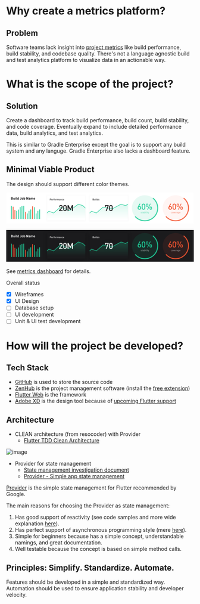 # Why create a metrics platform?

## Problem

Software teams lack insight into [project metrics](05_project_metrics.md) like build performance, build stability, and codebase quality. There's not a language agnostic build and test analytics platform to visualize data in an actionable way.

# What is the scope of the project?

## Solution

Create a dashboard to track build performance, build count, build stability, and code coverage. Eventually expand to include detailed performance data, build analytics, and test analytics.

This is similar to Gradle Enterprise except the goal is to support any build system and any languge. Gradle Enterprise also lacks a dashboard feature.

## Minimal Viable Product

The design should support different color themes.

![](../design/light_theme/design.png)

![](../design/black_theme/design.png)

See [metrics dashboard](06_metrics_dashboard.md) for details.

Overall status

- [x] Wireframes
- [x] UI Design
- [ ] Database setup
- [ ] UI development
- [ ] Unit & UI test development

# How will the project be developed?

## Tech Stack

- [GitHub](https://github.com/software-platform/metrics) is used to store the source code
- [ZenHub](https://www.zenhub.com/) is the project management software (install the [free extension](https://www.zenhub.com/extension))
- [Flutter Web](https://flutter.dev/web) is the framework
- [Adobe XD](https://www.adobe.com/products/xd.html) is the design tool because of [upcoming Flutter support](https://theblog.adobe.com/xd-flutter-plugin-generate-dart-code-design-elements/)

## Architecture

- CLEAN architecture (from resocoder) with Provider
  - [Flutter TDD Clean Architecture](https://resocoder.com/2019/08/27/flutter-tdd-clean-architecture-course-1-explanation-project-structure/)

![image](https://user-images.githubusercontent.com/1173057/72225104-593e9080-3536-11ea-89a4-9650cac25340.png)

- Provider for state management
  - [State management investigation document](https://github.com/software-platform/monorepo/blob/master/docs/13_state_management_investigation.md)
  - [Provider - Simple app state management](https://flutter.dev/docs/development/data-and-backend/state-mgmt/simple)

[Provider](https://pub.dev/documentation/provider/latest/) is the simple state management for Flutter recommended by Google.

The main reasons for choosing the Provider as state management: 
1. Has good support of reactivity (see code samples and more wide explanation [here](https://github.com/software-platform/monorepo/blob/master/docs/13_state_management_investigation.md#Reactivity-4)).
2. Has perfect support of asynchronous programming style (mere [here](https://github.com/software-platform/monorepo/blob/master/docs/13_state_management_investigation.md#Reactivity-4)).
3. Simple for beginners because has a simple concept, understandable namings, and great documentation.
4. Well testable because the concept is based on simple method calls.  


## Principles: Simplify. Standardize. Automate.

Features should be developed in a simple and standardized way. Automation should be used to ensure application stability and developer velocity.

